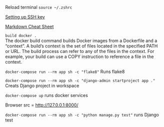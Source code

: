 Reload terminal `source ~/.zshrc`

[Setting up SSH key](https://docs.github.com/en/authentication/connecting-to-github-with-ssh/adding-a-new-ssh-key-to-your-github-account)

[Markdown Cheat Sheet](https://www.markdownguide.org/cheat-sheet/)

`build docker .`  
The docker build command builds Docker images from a Dockerfile and a “context”. A build’s context is the set of files located in the specified PATH or URL. The build process can refer to any of the files in the context. For example, your build can use a COPY instruction to reference a file in the context.

`docker-compose run --rm app sh -c "flake8"` 
Runs flake8

`docker-compose run --rm app sh -c "django-admin startproject app ."`
Creats Django project in workspace

`docker-compose up`
runs docker services

Browser src = http://127.0.0.1:8000/

`docker-compose run --rm app sh -c "python manage.py test"`
runs Django test
